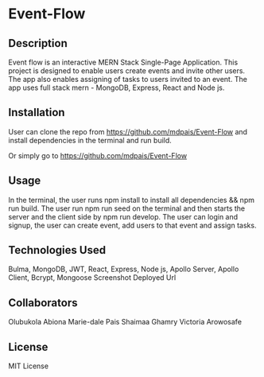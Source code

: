 # Event-Flow

## Description

Event flow is an interactive MERN Stack Single-Page Application.
This project is designed to enable users create events and invite other users. The app also enables assigning of tasks to users invited to an event. The app uses full stack mern - MongoDB, Express, React and Node js.

## Installation

User can clone the repo from https://github.com/mdpais/Event-Flow and install dependencies in the terminal and run build.

Or simply go to https://github.com/mdpais/Event-Flow

## Usage

In the terminal, the user runs npm install to install all dependencies && npm run build. The user run npm run seed on the terminal and then starts the server and the client side by npm run develop. The user can login and signup, the user can create event, add users to that event and assign tasks.

## Technologies Used

Bulma,
MongoDB,
JWT,
React,
Express,
Node js,
Apollo Server,
Apollo Client,
Bcrypt,
Mongoose
Screenshot
Deployed Url

## Collaborators

Olubukola Abiona
Marie-dale Pais
Shaimaa Ghamry
Victoria Arowosafe

## License

MIT License
